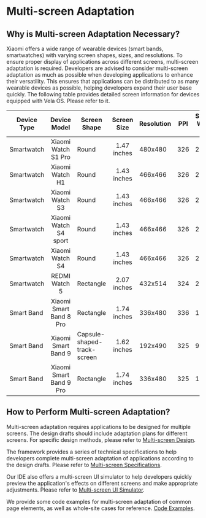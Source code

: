 <!-- 源地址: https://iot.mi.com/vela/quickapp/en/guide/multi-screens/ -->

# Multi-screen Adaptation

## Why is Multi-screen Adaptation Necessary?

Xiaomi offers a wide range of wearable devices (smart bands, smartwatches) with varying screen shapes, sizes, and resolutions. To ensure proper display of applications across different screens, multi-screen adaptation is required. Developers are advised to consider multi-screen adaptation as much as possible when developing applications to enhance their versatility. This ensures that applications can be distributed to as many wearable devices as possible, helping developers expand their user base quickly. The following table provides detailed screen information for devices equipped with Vela OS. Please refer to it.

Device Type | Device Model | Screen Shape | Screen Size | Resolution | PPI | Screen Width (DP) | Aspect Ratio  
---|:---:|---|:---:|---|:---:|---|---  
Smartwatch | Xiaomi Watch S1 Pro | Round | 1.47 inches | 480x480 | 326 | 240 | 1  
Smartwatch | Xiaomi Watch H1 | Round | 1.43 inches | 466x466 | 326 | 233 | 1  
Smartwatch | Xiaomi Watch S3 | Round | 1.43 inches | 466x466 | 326 | 233 | 1  
Smartwatch | Xiaomi Watch S4 sport | Round | 1.43 inches | 466x466 | 326 | 233 | 1  
Smartwatch | Xiaomi Watch S4 | Round | 1.43 inches | 466x466 | 326 | 233 | 1  
Smartwatch | REDMI Watch 5 | Rectangle | 2.07 inches | 432x514 | 324 | 216 | 0.8  
Smart Band | Xiaomi Smart Band 8 Pro | Rectangle | 1.74 inches | 336x480 | 336 | 168 | 0.7  
Smart Band | Xiaomi Smart Band 9 | Capsule-shaped-track-screen | 1.62 inches | 192x490 | 325 | 96 | 0.4  
Smart Band | Xiaomi Smart Band 9 Pro | Rectangle | 1.74 inches | 336x480 | 325 | 160 | 0.7  
  
## How to Perform Multi-screen Adaptation?

Multi-screen adaptation requires applications to be designed for multiple screens. The design drafts should include adaptation plans for different screens. For specific design methods, please refer to [Multi-screen Design](</vela/quickapp/en/guide/design/multi-screens.html>).

The framework provides a series of technical specifications to help developers complete multi-screen adaptation of applications according to the design drafts. Please refer to [Multi-screen Specifications](</vela/quickapp/en/guide/multi-screens/specs.html>).

Our IDE also offers a multi-screen UI simulator to help developers quickly preview the application's effects on different screens and make appropriate adjustments. Please refer to [Multi-screen UI Simulator](</vela/quickapp/en/tools/debug/multi-screens.html>).

We provide some code examples for multi-screen adaptation of common page elements, as well as whole-site cases for reference. [Code Examples](</vela/quickapp/en/guide/multi-screens/samples.html>).
